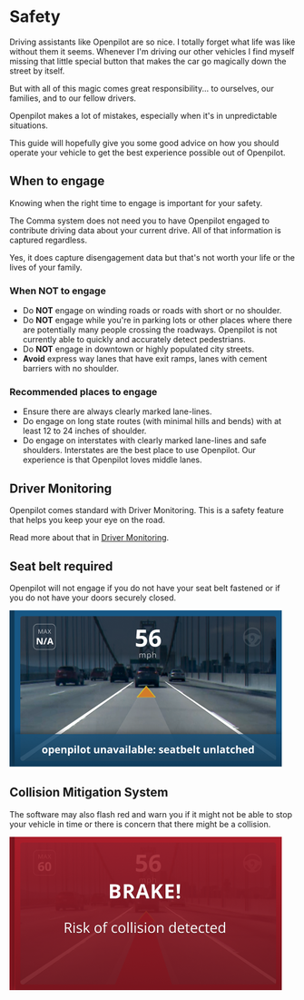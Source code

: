 # Safety

Driving assistants like Openpilot are so nice.  I totally forget what life was like without them it seems.
Whenever I'm driving our other vehicles I find myself missing that little special button that makes the car go magically down the street by itself.

But with all of this magic comes great responsibility... to ourselves, our families, and to our fellow drivers.

Openpilot makes a lot of mistakes, especially when it's in unpredictable situations.

This guide will hopefully give you some good advice on how you should operate your vehicle to get the best experience possible out of Openpilot.

## When to engage

Knowing when the right time to engage is important for your safety.

The Comma system does not need you to have Openpilot engaged to contribute driving data about your current drive.
All of that information is captured regardless.

Yes, it does capture disengagement data but that's not worth your life or the lives of your family.

### When NOT to engage

- Do **NOT** engage on winding roads or roads with short or no shoulder.
- Do **NOT** engage while you're in parking lots or other places where there are potentially many people crossing the roadways. Openpilot is not currently able to quickly and accurately detect pedestrians.
- Do **NOT** engage in downtown or highly populated city streets.
- **Avoid** express way lanes that have exit ramps, lanes with cement barriers with no shoulder.

### Recommended places to engage

- Ensure there are always clearly marked lane-lines.
- Do engage on long state routes (with minimal hills and bends) with at least 12 to 24 inches of shoulder.
- Do engage on interstates with clearly marked lane-lines and safe shoulders. Interstates are the best place to use Openpilot. Our experience is that Openpilot loves middle lanes.

## Driver Monitoring

Openpilot comes standard with Driver Monitoring.
This is a safety feature that helps you keep your eye on the road.

Read more about that in [Driver Monitoring](/driving/driver-monitoring.md).

## Seat belt required

Openpilot will not engage if you do not have your seat belt fastened or if you do not have your doors securely closed.

![](/images/2018-07-14-23-06-25.png)

## Collision Mitigation System

The software may also flash red and warn you if it might not be able to stop your vehicle in time or there is concern that there might be a collision.

![](/images/2018-07-14-23-04-54.png)
